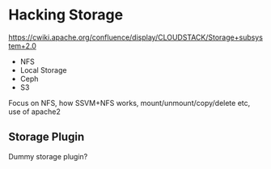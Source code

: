 # Hacking Storage

https://cwiki.apache.org/confluence/display/CLOUDSTACK/Storage+subsystem+2.0

- NFS
- Local Storage
- Ceph
- S3

Focus on NFS, how SSVM+NFS works, mount/unmount/copy/delete etc, use of apache2

## Storage Plugin

Dummy storage plugin?
